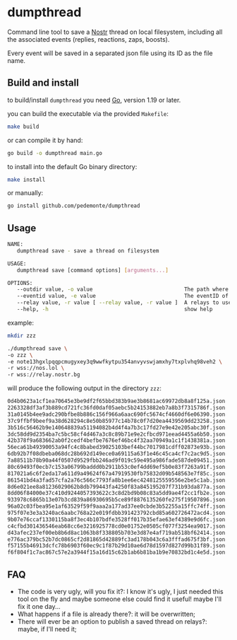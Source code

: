 # dumpthread

Command line tool to save a [Nostr](https://github.com/fiatjaf/nostr) thread on local filesystem, including all the associated events (replies, reactions, zaps, boosts).

Every event will be saved in a separated json file using its ID as the file name.

## Build and install

to build/install `dumpthread` you need [Go](https://go.dev/), version 1.19 or later.

you can build the executable via the provided `Makefile`:

```bash
make build
```

or can compile it by hand:

```bash
go build -o dumpthread main.go
```

to install into the default Go binary directory:

```bash
make install
```

or manually:

```bash
go install github.com/pedemonte/dumpthread
```

## Usage

```bash
NAME:
   dumpthread save - save a thread on filesystem

USAGE:
   dumpthread save [command options] [arguments...]

OPTIONS:
   --outdir value, -o value                             The path where to save the json events (default: ".")
   --eventid value, -e value                            The eventID of the first event of the thread
   --relay value, -r value [ --relay value, -r value ]  A relays to use (can be use multiple times)
   --help, -h                                           show help
```

example:

```bash
mkdir zzz

./dumpthread save \
-o zzz \
-e note13hgxlpqqpcmugyxey3q9wwfkytpu354anvyvswjamxhy7txplvhq98veh2 \
-r wss://nos.lol \
-r wss://relay.nostr.bg
```

will produce the following output in the directory `zzz`:

```bash
0d4b0623a1cf1ea70645e3be9df2f65bbd383b9ae3b8681ac69972db8a8f125a.json
2263328df3af3b889cd721fc36fd0daf05aebc5b24153882eb7a8b3f7315786f.json
31a0145b4ee9adc290bfbe8b886c156f966a6aac690fc5674cf4660df6e06390.json
37c9ffbf9beef9a38d628294c8e50b85977c14b78c0f7d20ea4439569dd23258.json
3b516c56462b9e140648839a51194082b4d4f4a7b3c17fd27e9e42e205abc30f.json
3dc58dd9d2354ba7c5bc58cf4d467a3c8c89b71e9e2cfbcd971eead4455a6b50.json
42b378f9a683662ab0f2cedf4befbe7676ef46bc4f32aa70949a1c1f1438381a.json
56eca61b49390053a94fc4c8babed39025103bef44bc7017981cdff02873e93b.json
6db92b7f08dbeba068dc28b692d149ece0a69115a63f1e46c45ca4cf7c2ac9d5.json
7a88511b78b90a44f0507d9529fbb246ad9f019c59e495a986fade587de09451.json
80c69493f0ecb7c153a06799baddd0b2911b53c0ef4dd69ef5b0e83f7263a91f.json
817021a6c6f2eda17a611d9a49624f67a47919530fb75832d09b548563e7f85c.json
861541bd4a3fad57cfa2a76c566c7793fa8b1ee6ec4248125559556e2be5c1ab.json
8d6e021ee8a81236029062b8db799443fa4250f83a845195207f731b93da877a.json
8dd06f84000e37c410d9244057393622c3c8d2bd9b08c83a5dd9ae4f2cc1fb2e.json
933978c6865b13e07b3cd839a86930695b5ce89f8876135260fe275f19507896.json
96a02c03fbea95e1af63529f59f9aaa2a177ad37ee0cbde3b52255a15ffc74ff.json
975f07e3e3a3240ac6aabc768a22e019fdbb391423792cbd85a602726472acd4.json
9b07e76ccaf1330115ba8f3ec4b107bdfe3528ff017b35efae63ef4389e9d6fc.json
c4cfbd301436546eab68cc6e3216925778cd0e01752e0505cf077f3254ea9017.json
d43afec237ef00eb8b6d8ac1063b8f338805b703e3d87e4af719ab518bf62414.json
e776ac379bc52b7dc0865cf2d81865d42889fc3ad178b043c6a3fffad675f3bf.json
f57155b46913dcfc78b6903f60ec9c1f87b29d10ae6d78d1597d827d99b31f89.json
f6f804f1c7ac867c57e2a3944f15a16d15c62b1ab6b81ba1b9e70832bd1c4e5d.json
```

## FAQ

* The code is very ugly, will you fix it?: I know it's ugly, I just needed this tool on the fly and maybe someone else could find it useful! maybe I'll fix it one day...
* What happens if a file is already there?: it will be overwritten;
* There will ever be an option to publish a saved thread on relays?: maybe, if I'll need it;
